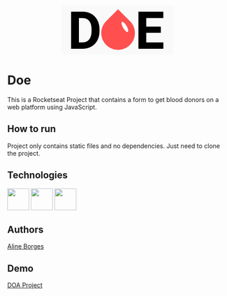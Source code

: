 <p align="center">
  <img width="256" height="112" src="https://github.com/aline-borges/doe-rocketseat/blob/master/img/logo.png?raw=true">
</p>

# Doe

This is a Rocketseat Project that contains a form to get blood donors on a web platform using JavaScript.

## How to run
Project only contains static files and no dependencies. Just need to clone the project.

## Technologies

 <p align="left">
  	<img width="50" height="50" src="https://freeiconshop.com/wp-content/uploads/edd/html-flat.png">
	<img width="50" height="50" src="https://freeiconshop.com/wp-content/uploads/edd/css-flat.png">
	<img width="50" height="50" src="https://freeiconshop.com/wp-content/uploads/edd/js-flat-128x128.png">
</p>

## Authors

[Aline Borges](https://github.com/AlineBorges)


## Demo
<a href="https://aline-borges-doe.netlify.com//">DOA Project</a>

